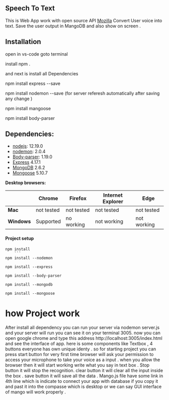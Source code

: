 ## Speech To Text
This is Web App work with open source API [Mozilla](https://developer.mozilla.org/en-US/docs/Web/API/Web_Speech_API)
Convert User voice into text.
Save the user output in MangoDB and also show on screen .


## Installation
open in vs-code goto terminal 

install npm 
.

and next is install all Dependencies

npm install express --save 

npm install nodemon --save (for server referesh automatically after saving any change )

npm install mangoose 

npm install body-parser






## Dependencies:
* [nodejs](https://nodejs.org/en/download/): 12.19.0
* [nodemon](https://www.npmjs.com/package/nodemon): 2.0.4
* [Body-parser](https://www.npmjs.com/package/body-parser): 1.19.0
* [Express](https://expressjs.com) 4.17.1
* [MongoDB](https://www.mongodb.com/download-center/community) 2.6.2
* [Mongoose](https://mongoosejs.com) 5.10.7

**Desktop browsers:**

|           |  Chrome  |  Firefox  |  Internet Explorer | Edge |
|---------  |-----------                      |-----------                        |-------------------                           |------                      |
| **Mac**       |    not tested                          |    not tested                            |        not tested                                   |  not tested                       |
| **Windows**   | Supported                       | no working                         |        not working                                   |  not working  


#### Project setup
```
npm install  
    ```
npm install --nodemon 

npm install --express  

npm install --body-parser

npm install --mongodb

npm install --mongoose

```








# how Project work 

After install all dependency you can run your server via nodemon server.js
and your server will run you can see it on your terminal 3005.
now you can open google chrome and type this address  http://localhost:3005/index.html and see the interface of app.
here is some components like Textbox , 4 buttons everyone has own unique identy .
so for starting project you can press start button for very first time browser will ask your permission to access your microphone to take your voice as a input . when you allow the browser then it will start working write what you say in text box .
Stop button it will stop the recognition.
clear button  it will clear all the input inside the box .
save button  it will save all the data .
Mango.js file have some link in 4th line which is indicate to connect your app with database if you copy it and past it into the compasse which is desktop or we can say GUI interface of mango will work properly .
